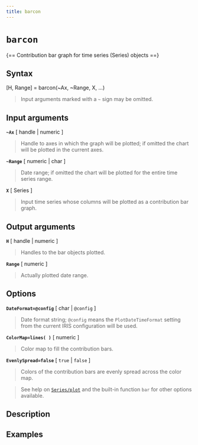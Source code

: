 ```yaml
---
title: barcon
---
```


# `barcon`

{== Contribution bar graph for time series (Series) objects ==}


## Syntax 

[H, Range] = barcon(~Ax, ~Range, X, ...)
>
> Input arguments marked with a `~` sign may be omitted.
>


## Input arguments 

__`~Ax`__ [ handle | numeric ] 
>
>Handle to axes in which the graph will be
>plotted; if omitted the chart will be plotted in the current axes.
>

__`~Range`__ [ numeric | char ]
> Date range; if omitted the chart will be
> plotted for the entire time series range.
>

__`X`__ [ Series ] 
> Input time series whose columns will be plotted as
> a contribution bar graph.
>

## Output arguments 

__`H`__ [ handle | numeric ]
>
> Handles to the bar objects plotted.
>

__`Range`__ [ numeric ]
>
> Actually plotted date range.
>

## Options 

__`DateFormat=@config`__ [ char | `@config` ]
>
> Date format string;
> `@config` means the `PlotDateTimeFormat` setting from the current IRIS
> configuration will be used.
>

__`ColorMap=lines( )`__ [ numeric ]
>
> Color map to fill the contribution bars.
>

__`EvenlySpread=false`__ [ `true` | `false` ]
>
> Colors of the contribution
> bars are evenly spread across the color map.
>

>
> See help on [`Series/plot`](Series/plot) and the built-in function
> `bar` for other options available.
>

## Description 



## Examples

```matlab
```

